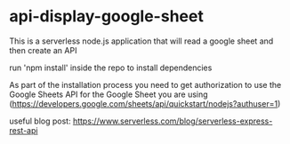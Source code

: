 # api-display-google-sheet
This is a serverless node.js application that will read a google sheet and then create an API

run 'npm install' inside the repo to install dependencies

As part of the installation process you need to get authorization to use the Google Sheets API for the Google Sheet you are using (https://developers.google.com/sheets/api/quickstart/nodejs?authuser=1)

useful blog post: https://www.serverless.com/blog/serverless-express-rest-api